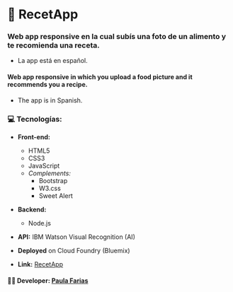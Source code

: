 # :blue_book: RecetApp

### Web app responsive en la cual subís una foto de un alimento y te recomienda una receta.
- La app está en español.

#### Web app responsive in which you upload a food picture and it recommends you a recipe. 
- The app is in Spanish.

### :computer: Tecnologías: 
- **Front-end:** 
  - HTML5
  - CSS3
  - JavaScript
  - _Complements:_ 
    - Bootstrap
    - W3.css
    - Sweet Alert

- **Backend:** 
  - Node.js 

- **API:** IBM Watson Visual Recognition (AI)

- **Deployed** on Cloud Foundry (Bluemix)

- **Link:** [RecetApp](https://recetapp.mybluemix.net)


#### :woman_technologist: **Developer:** [Paula Farias](https://linkedin.com/in/paulafarias)

